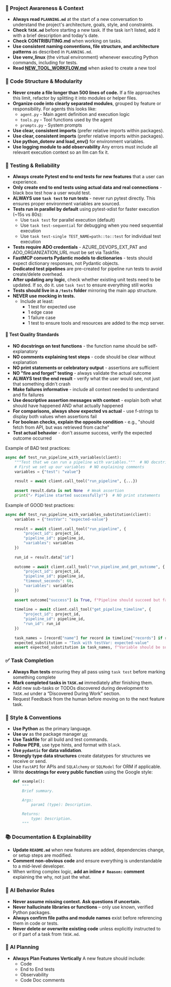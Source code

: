 ### 🔄 Project Awareness & Context
- **Always read `PLANNING.md`** at the start of a new conversation to understand the project's architecture, goals, style, and constraints.
- **Check `TASK.md`** before starting a new task. If the task isn’t listed, add it with a brief description and today's date.
- **Check CONTRIBUTING.md** when working on tasks.
- **Use consistent naming conventions, file structure, and architecture patterns** as described in `PLANNING.md`.
- **Use venv_linux** (the virtual environment) whenever executing Python commands, including for tests.
- **Read [NEW_TOOL_WORKFLOW.md](NEW_TOOL_WORKFLOW.md)** when asked to create a new tool

### 🧱 Code Structure & Modularity
- **Never create a file longer than 500 lines of code.** If a file approaches this limit, refactor by splitting it into modules or helper files.
- **Organize code into clearly separated modules**, grouped by feature or responsibility.
  For agents this looks like:
    - `agent.py` - Main agent definition and execution logic 
    - `tools.py` - Tool functions used by the agent 
    - `prompts.py` - System prompts
- **Use clear, consistent imports** (prefer relative imports within packages).
- **Use clear, consistent imports** (prefer relative imports within packages).
- **Use python_dotenv and load_env()** for environment variables.
- **Use logging module to add observability** Any errors must include all relevant execution context so an llm can fix it.

### 🧪 Testing & Reliability
- **Always create Pytest end to end tests for new features** that a user can experience.
- **Only create end to end tests using actual data and real connections** - black box test how a user would test.
- **ALWAYS use `task test` to run tests** - never run pytest directly. This ensures proper environment variables are sourced.
- **Tests run in parallel by default** using pytest-xdist for faster execution (~15s vs 80s):
  - Use `task test` for parallel execution (default)
  - Use `task test-sequential` for debugging when you need sequential execution
  - Use `task test-single TEST_NAME=path::to::test` for individual test execution
- **Tests require ADO credentials** - AZURE_DEVOPS_EXT_PAT and ADO_ORGANIZATION_URL must be set via Taskfile.
- **FastMCP converts Pydantic models to dictionaries** - tests should expect dictionary responses, not Pydantic objects.
- **Dedicated test pipelines** are pre-created for pipeline run tests to avoid create/delete overhead.
- **After updating any logic**, check whether existing unit tests need to be updated. If so, do it. use `task test` to ensure everything still works
- **Tests should live in a `/tests` folder** mirroring the main app structure.
- **NEVER use mocking in tests.** 
  - Include at least:
    - 1 test for expected use
    - 1 edge case
    - 1 failure case
    - 1 test to ensure tools and resources are added to the mcp server.

#### 🎯 Test Quality Standards
- **NO docstrings on test functions** - the function name should be self-explanatory
- **NO comments explaining test steps** - code should be clear without explanation
- **NO print statements or celebratory output** - assertions are sufficient
- **NO "fire and forget" testing** - always validate the actual outcome
- **ALWAYS test the end result** - verify what the user would see, not just that something didn't crash
- **Make failures informative** - include all context needed to understand and fix failures
- **Use descriptive assertion messages with context** - explain both what should have happened AND what actually happened
- **For comparisons, always show expected vs actual** - use f-strings to display both values when assertions fail
- **For boolean checks, explain the opposite condition** - e.g., "should fetch from API, but was retrieved from cache"
- **Test actual behavior** - don't assume success, verify the expected outcome occurred

Example of BAD test practices:
```python
async def test_run_pipeline_with_variables(client):
    """Test that we can run a pipeline with variables."""  # NO docstring
    # First we set up our variables  # NO explaining comments
    variables = {"test": "value"}
    
    result = await client.call_tool("run_pipeline", {...})
    
    assert result.data is not None  # Weak assertion
    print("✓ Pipeline started successfully!")  # NO print statements
```

Example of GOOD test practices:
```python
async def test_run_pipeline_with_variables_substitution(client):
    variables = {"testVar": "expected-value"}
    
    result = await client.call_tool("run_pipeline", {
        "project_id": project_id,
        "pipeline_id": pipeline_id,
        "variables": variables
    })
    
    run_id = result.data["id"]
    
    outcome = await client.call_tool("run_pipeline_and_get_outcome", {
        "project_id": project_id,
        "pipeline_id": pipeline_id,
        "timeout_seconds": 60,
        "variables": variables
    })
    
    assert outcome["success"] is True, f"Pipeline should succeed but failed: {outcome.get('failure_summary')}"
    
    timeline = await client.call_tool("get_pipeline_timeline", {
        "project_id": project_id,
        "pipeline_id": pipeline_id,
        "run_id": run_id
    })
    
    task_names = [record["name"] for record in timeline["records"] if record.get("type") == "Task"]
    expected_substitution = "Task with testVar: expected-value"
    assert expected_substitution in task_names, f"Variable should be substituted in task name. Expected '{expected_substitution}' in tasks but found: {task_names}"
```

### ✅ Task Completion
- **Always Run tests** ensuring they all pass using `task test` before marking something complete
- **Mark completed tasks in `TASK.md`** immediately after finishing them.
- Add new sub-tasks or TODOs discovered during development to `TASK.md` under a “Discovered During Work” section.
- Request Feedback from the human before moving on to the next feature task.

### 📎 Style & Conventions
- **Use Python** as the primary language.
- **Use uv** as the package manager [uv](https://github.com/astral-sh/uv)
- **Use Taskfile** for all build and test commands.
- **Follow PEP8**, use type hints, and format with `black`.
- **Use `pydantic` for data validation**.
- **Strongly type data structures** create datatypes for structures we receive or send.
- Use `FastAPI` for APIs and `SQLAlchemy` or `SQLModel` for ORM if applicable.
- Write **docstrings for every public function** using the Google style:
  ```python
  def example():
      """
      Brief summary.

      Args:
          param1 (type): Description.

      Returns:
          type: Description.
      """
  ```

### 📚 Documentation & Explainability
- **Update `README.md`** when new features are added, dependencies change, or setup steps are modified.
- **Comment non-obvious code** and ensure everything is understandable to a mid-level developer.
- When writing complex logic, **add an inline `# Reason:` comment** explaining the why, not just the what.

### 🧠 AI Behavior Rules
- **Never assume missing context. Ask questions if uncertain.**
- **Never hallucinate libraries or functions** – only use known, verified Python packages.
- **Always confirm file paths and module names** exist before referencing them in code or tests.
- **Never delete or overwrite existing code** unless explicitly instructed to or if part of a task from `TASK.md`.

### 📝 AI Planning
- **Always Plan Features Vertically** A new feature should include:
  - Code
  - End to End tests
  - Observability
  - Code Doc comments